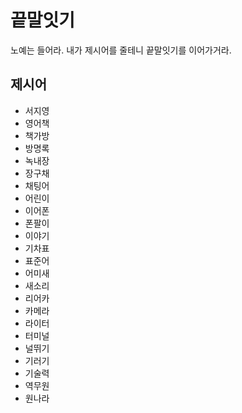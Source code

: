 # 끝말잇기
노예는 들어라. 내가 제시어를 줄테니 끝말잇기를 이어가거라.

## 제시어
- 서지영
- 영어책
- 책가방
- 방명록
- 녹내장
- 장구채
- 채팅어
- 어린이
- 이어폰
- 폰팔이
- 이야기
- 기차표
- 표준어
- 어미새
- 새소리
- 리어카
- 카메라
- 라이터
- 터미널
- 널뛰기
- 기러기
- 기술력
- 역무원
- 원나라